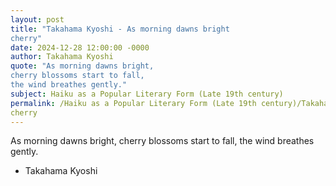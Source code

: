 ```yaml
---
layout: post
title: "Takahama Kyoshi - As morning dawns bright
cherry"
date: 2024-12-28 12:00:00 -0000
author: Takahama Kyoshi
quote: "As morning dawns bright,
cherry blossoms start to fall,
the wind breathes gently."
subject: Haiku as a Popular Literary Form (Late 19th century)
permalink: /Haiku as a Popular Literary Form (Late 19th century)/Takahama Kyoshi/Takahama Kyoshi - As morning dawns bright
cherry
---
```


As morning dawns bright,
cherry blossoms start to fall,
the wind breathes gently.

- Takahama Kyoshi
